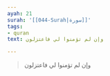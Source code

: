 ```yaml
---
ayah: 21
surah: '[[044-Surah|سورة]]'
tags:
- quran
text: وإن لم تؤمنوا لي فاعتزلون

---
```

> وإن لم تؤمنوا لي فاعتزلون
